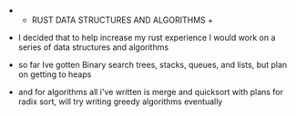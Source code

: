 - + RUST DATA STRUCTURES AND ALGORITHMS +

- I decided that to help increase my rust experience I would work on a series of data structures and algorithms
- so far Ive gotten Binary search trees, stacks, queues, and lists, but plan on getting to heaps
- and for algorithms all i've written is merge and quicksort with plans for radix sort, will try writing greedy algorithms eventually
